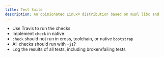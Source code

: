 ```yaml
---
title: Test Suite
description: An opinionated Linux® distribution based on musl libc and toybox
---
```


- Use Travis to run the checks
- Implement `check` in native
- `check` should not run in cross, toolchain, or native `bootstrap`
- All checks should run with `-j1`?
- Log the results of all tests, including broken/failing tests
